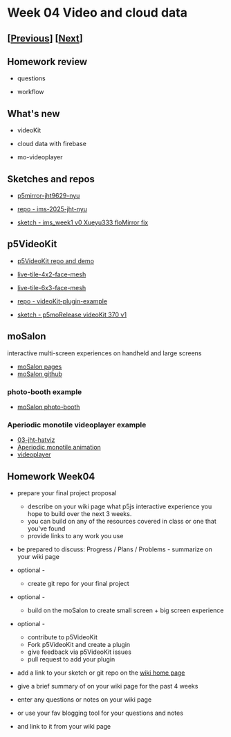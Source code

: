 # Week 04 Video and cloud data

## [[Previous](./03_time.md)] [[Next](./05_proposal.md)]

## Homework review

- questions

- workflow

## What's new

- videoKit

- cloud data with firebase

- mo-videoplayer

## Sketches and repos

- [p5mirror-jht9629-nyu](https://jht9629-nyu.github.io/p5mirror-jht9629-nyu/downloads/gen/sketches_recent.html)

- [repo - ims-2025-jht-nyu](https://github.com/jht9629-nyu/ims-2025-jht-nyu)

- [sketch - ims_week1 v0 Xueyu333 floMirror fix](https://editor.p5js.org/jht9629-nyu/sketches/1MbhCPM60)

<!-- - Pixel manipulation: raw buffers pixels and GLSL shaders -->

<!-- ## nodejs setup

[https://nodejs.org/en/download](https://nodejs.org/en/download)
 -->

<!-- ```
// https://editor.p5js.org/jht9629-nyu/sketches/7hzeHDSIl
// 03-jht-hatviz

https://www.youtube.com/watch?v=W-ECvtIA-5A
Aperiodic monotile animation

https://molab-itp.github.io/moSalon/src/videoplayer/?playlist=W-ECvtIA-5A&title=Aperiodic%20monotile%20animation
``` -->

## p5VideoKit

- [p5VideoKit repo and demo](https://github.com/molab-itp/p5videoKit)

<!-- - [skin-tone-main-qr](https://jht1493.net/p5VideoKit/demo/index.html?u=12&d=videoKit/settings/2022-skin-tone/skin-tone-main-qr.json) -->

- [live-tile-4x2-face-mesh](https://jht1493.net/p5VideoKit/demo/?a=%7B%22setting%22%3A%22live-tile-4x2-face-mesh%22%2C%22comment%22%3A%22live-tile-4x2-face-mesh%22%2C%22back_color%22%3A200%2C%22room_name%22%3A%22VideoKit-SkinTone2%22%2C%22patch_layout%22%3A%22Single%22%2C%22canvas_size%22%3A%22960x540%22%2C%22capture_size%22%3A%22default%22%2C%22render_size%22%3A%22Canvas%22%2C%22chat_name%22%3A%22jht%22%2C%22chat_chk%22%3A0%2C%22live_index%22%3A0%2C%22live_chk%22%3A1%2C%22urects_lock%22%3A0%2C%22urects_count%22%3A1%2C%22canvas_resize_ref%22%3A%22%22%2C%22canvas_data_chk%22%3A1%2C%22mediaDiv_states%22%3A%5Bnull%2C%7B%22vis%22%3A0%2C%22mute%22%3A1%7D%2C%7B%22vis%22%3A0%2C%22mute%22%3A1%7D%5D%2C%22patches%22%3A%5B%7B%22eff_spec%22%3A%7B%22ipatch%22%3A0%2C%22imedia%22%3A1%2C%22eff_label%22%3A%22live_tile_host%22%2C%22urect%22%3A%7B%22width%22%3A960%2C%22height%22%3A540%2C%22x0%22%3A0%2C%22y0%22%3A0%7D%7D%2C%22eff_props%22%3A%7B%22ncell%22%3A2%2C%22width_div%22%3A2%2C%22period%22%3A5%2C%22fit%22%3A%22height%22%2C%22showQRCode%22%3A1%2C%22autoHideQRCode%22%3A1%2C%22image_url%22%3A%22.%2Feffects%2Fqrcode0.png%22%2C%22shift%22%3A1%7D%7D%5D%7D)

- [live-tile-6x3-face-mesh](https://jht1493.net/p5VideoKit/demo/?a=%7B%22setting%22%3A%22live-tile-6x3-face-mesh%22%2C%22comment%22%3A%22live-tile-6x3-face-mesh%22%2C%22back_color%22%3A200%2C%22room_name%22%3A%22VideoKit-SkinTone2%22%2C%22patch_layout%22%3A%22Single%22%2C%22canvas_size%22%3A%22960x540%22%2C%22capture_size%22%3A%22default%22%2C%22render_size%22%3A%22Canvas%22%2C%22chat_name%22%3A%22jht%22%2C%22chat_chk%22%3A0%2C%22live_index%22%3A0%2C%22live_chk%22%3A1%2C%22urects_lock%22%3A0%2C%22urects_count%22%3A1%2C%22canvas_resize_ref%22%3A%22%22%2C%22canvas_data_chk%22%3A1%2C%22mediaDiv_states%22%3A%5Bnull%2C%7B%22vis%22%3A0%2C%22mute%22%3A1%7D%2C%7B%22vis%22%3A0%2C%22mute%22%3A1%7D%5D%2C%22patches%22%3A%5B%7B%22eff_spec%22%3A%7B%22ipatch%22%3A0%2C%22imedia%22%3A1%2C%22eff_label%22%3A%22live_tile_host%22%2C%22urect%22%3A%7B%22width%22%3A960%2C%22height%22%3A540%2C%22x0%22%3A0%2C%22y0%22%3A0%7D%7D%2C%22eff_props%22%3A%7B%22ncell%22%3A3%2C%22width_div%22%3A2%2C%22period%22%3A5%2C%22fit%22%3A%22height%22%2C%22showQRCode%22%3A1%2C%22autoHideQRCode%22%3A1%2C%22image_url%22%3A%22.%2Feffects%2Fqrcode0.png%22%2C%22shift%22%3A1%7D%7D%5D%7D)

- [repo - videoKit-plugin-example ](https://github.com/p5videoKit/videoKit-plugin-example)

- [sketch - p5moRelease videoKit 370 v1](https://editor.p5js.org/jht9629-gmail/sketches/xSrdePcOW)

<!-- - fork repo to customize
- examples plugins:
  - a_example_props
  - a_slit_scan
- creating a setting
- creating a plugin
- bin/build.sh -->

## moSalon

interactive multi-screen experiences on handheld and large screens

- [moSalon pages](https://molab-itp.github.io/moSalon)
- [moSalon github](https://github.com/molab-itp/moSalon)

### photo-booth example

- [moSalon photo-booth](https://molab-itp.github.io/moSalon/src/photo-booth/?v=45)

### Aperiodic monotile videoplayer example

- [03-jht-hatviz](https://editor.p5js.org/jht9629-nyu/sketches/7hzeHDSIl)
- [Aperiodic monotile animation](https://www.youtube.com/watch?v=W-ECvtIA-5A)
- [videoplayer](https://molab-itp.github.io/moSalon/src/videoplayer/?playlist=W-ECvtIA-5A&title=Aperiodic%20monotile%20animation)

<!-- ## p5mo alliance

- [p5moExamples](https://github.com/molab-itp/p5moExamples)

  - multi-device experiences on handheld and large screens
  - creating and updating firebase cloud data
  - p5js examples for p5moLibrary
 -->

## Homework Week04

- prepare your final project proposal

  - describe on your wiki page what p5js interactive experience you hope to build over the next 3 weeks.
  - you can build on any of the resources covered in class or one that you've found
  - provide links to any work you use

- be prepared to discuss: Progress / Plans / Problems - summarize on your wiki page

- optional -

  - create git repo for your final project

- optional -

  - build on the moSalon to create small screen + big screen experience

- optional -

  - contribute to p5VideoKit
  - Fork p5VideoKit and create a plugin
  - give feedback via p5VideoKit issues
  - pull request to add your plugin

- add a link to your sketch or git repo on the [wiki home page](https://github.com/p5videoKit/IM-Screens-2025-03-ima/wiki#week-04-homework)

- give a brief summary of on your wiki page for the past 4 weeks
- enter any questions or notes on your wiki page
- or use your fav blogging tool for your questions and notes
- and link to it from your wiki page
